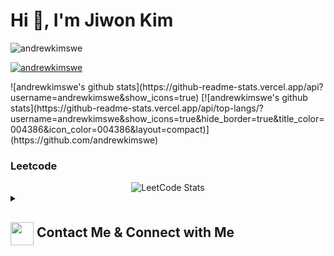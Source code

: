 # Hi 👋, I'm Jiwon Kim

<p align="left"> <img src="https://komarev.com/ghpvc/?username=andrewkimswe&label=Profile%20views&color=0e75b6&style=flat" alt="andrewkimswe" /> </p>
<p align="left"> <a href="https://github.com/ryo-ma/github-profile-trophy"><img src="https://github-profile-trophy.vercel.app/?username=andrewkimswe" alt="andrewkimswe" /></a> </p>
![andrewkimswe's github stats](https://github-readme-stats.vercel.app/api?username=andrewkimswe&show_icons=true)
[![andrewkimswe's github stats](https://github-readme-stats.vercel.app/api/top-langs/?username=andrewkimswe&show_icons=true&hide_border=true&title_color=004386&icon_color=004386&layout=compact)](https://github.com/andrewkimswe)

### Leetcode
<div align="center">
  <img src="https://leetcode.card.workers.dev/andrewkimswe?theme=auto&font=baloo&extension=null" alt="LeetCode Stats">
</div>

<details>
  <summary><h2> <img align="center" src="https://github.com/andrewkimswe/andrewkimswe/blob/main/icons/Contact.gif" width="37"/> Contact Me & Connect with Me</h2></summary>
  <p>
    <i>You can reach out to me via</i>
    <a href="mailto:andrewkimswe@gmail.com">
      <img align="center" src="https://github.com/andrewkimswe/andrewkimswe/blob/main/icons/Gmail.gif" width="100"/>
    </a>
  </p>
  <p align="left">
    <a href="https://linkedin.com/in/jiwon kim" target="blank"><img align="center" src="https://raw.githubusercontent.com/rahuldkjain/github-profile-readme-generator/master/src/images/icons/Social/linked-in-alt.svg" alt="jiwon kim" height="30" width="40" /></a>
    <a href="https://instagram.com/jiwon__nn" target="blank"><img align="center" src="https://raw.githubusercontent.com/rahuldkjain/github-profile-readme-generator/master/src/images/icons/Social/instagram.svg" alt="jiwon__nn" height="30" width="40" /></a>
    <a href="https://www.leetcode.com/jiwon kim" target="blank"><img align="center" src="https://raw.githubusercontent.com/rahuldkjain/github-profile-readme-generator/master/src/images/icons/Social/leet-code.svg" alt="jiwon kim" height="30" width="40" /></a>
  </p>
</details>

